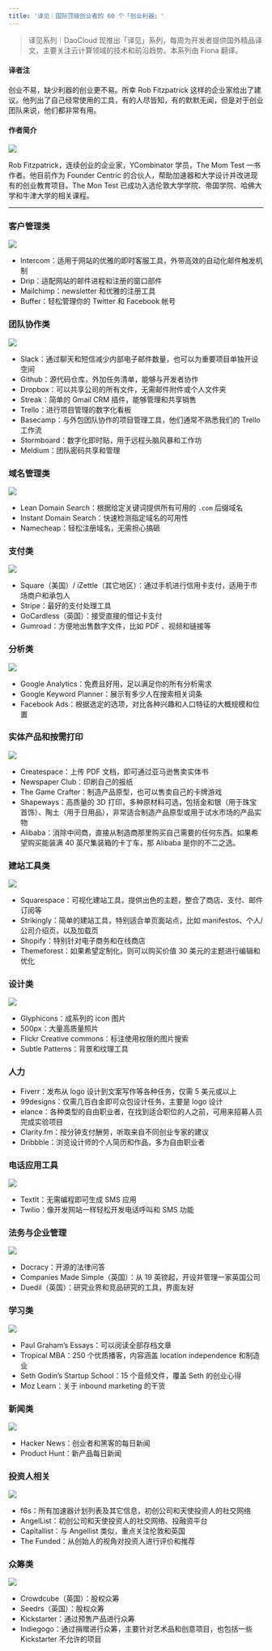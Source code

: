 ```yaml
---
title: '译见｜国际顶级创业者的 60 个「创业利器」'
---
```


<!-- reviewed by fiona -->

> 译见系列｜DaoCloud 现推出「译见」系列，每周为开发者提供国外精品译文，主要关注云计算领域的技术和前沿趋势。本系列由 Fiona 翻译。

#### 译者注

创业不易，缺少利器的创业更不易。所幸 Rob Fitzpatrick 这样的企业家给出了建议。他列出了自己经常使用的工具，有的人尽皆知，有的默默无闻，但是对于创业团队来说，他们都非常有用。


#### 作者简介

![](http://7xi8kv.com5.z0.glb.qiniucdn.com/yijian-4-1.jpg)

Rob Fitzpatrick，连续创业的企业家，YCombinator 学员，The Mom Test 一书作者。他目前作为 Founder Centric 的合伙人，帮助加速器和大学设计并改进现有的创业教育项目。The Mon Test 已成功入选伦敦大学学院、帝国学院、哈佛大学和牛津大学的相关课程。

---

### 客户管理类
![](http://7xi8kv.com5.z0.glb.qiniucdn.com/yijian-4-2.jpg)

- Intercom：适用于网站的优雅的即时客服工具，外带高效的自动化邮件触发机制
- Drip：适配网站的邮件进程和注册的窗口部件
- Mailchimp：newsletter 和优雅的注册工具
- Buffer：轻松管理你的 Twitter 和 Facebook 帐号

### 团队协作类
![](http://7xi8kv.com5.z0.glb.qiniucdn.com/yijian-4-3.jpg)

- Slack：通过聊天和短信减少内部电子邮件数量，也可以为重要项目单独开设空间
- Github：源代码仓库，外加任务清单，能够与开发者协作
- Dropbox：可以共享公司的所有文件，无需邮件附件或个人文件夹
- Streak：简单的 Gmail CRM 插件，能够管理和共享销售
- Trello：进行项目管理的数字化看板
- Basecamp：与外包团队协作的项目管理工具，他们通常不熟悉我们的 Trello 工作流
- Stormboard：数字化即时贴，用于远程头脑风暴和工作坊
- Meldium：团队密码共享和管理

### 域名管理类
![](http://7xi8kv.com5.z0.glb.qiniucdn.com/yijian-4-4.png)

- Lean Domain Search：根据给定关键词提供所有可用的 `.com` 后缀域名
- Instant Domain Search：快速检测指定域名的可用性
- Namecheap：轻松注册域名，无需担心搞砸

### 支付类
![](http://7xi8kv.com5.z0.glb.qiniucdn.com/yijian-4-5.jpg)

- Square（美国）/ iZettle（其它地区）：通过手机进行信用卡支付，适用于市场商户和承包人
- Stripe：最好的支付处理工具
- GoCardless（英国）：接受直接的借记卡支付
- Gumroad：方便地出售数字文件，比如 PDF 、视频和链接等

### 分析类
![](http://7xi8kv.com5.z0.glb.qiniucdn.com/yijian-4-6.jpg)

- Google Analytics：免费且好用，足以满足你的所有分析需求
- Google Keyword Planner：展示有多少人在搜索相关词条
- Facebook Ads：根据选定的选项，对比各种兴趣和人口特征的大概规模和位置

### 实体产品和按需打印
![](http://7xi8kv.com5.z0.glb.qiniucdn.com/yijian-4-7.jpg)

- Createspace：上传 PDF 文档，即可通过亚马逊售卖实体书
- Newspaper Club：印刷自己的报纸
- The Game Crafter：制造产品原型，也可以售卖自己的卡牌游戏
- Shapeways：高质量的 3D 打印，多种原材料可选，包括金和银（用于珠宝首饰）、陶土（用于日用品），非常适合制造产品原型或用于试水市场的产品实物
- Alibaba：消除中间商，直接从制造商那里购买自己需要的任何东西。如果希望购买能装满 40 英尺集装箱的卡丁车，那 Alibaba 是你的不二之选。

### 建站工具类
![](http://7xi8kv.com5.z0.glb.qiniucdn.com/yijian-4-8.jpg)

- Squarespace：可视化建站工具，提供出色的主题，整合了商店、支付、邮件订阅等
- Strikingly：简单的建站工具，特别适合单页面站点，比如 manifestos、个人/公司介绍页，以及加载页
- Shopify：特别针对电子商务和在线商店
- Themeforest：如果希望定制化，则可以购买价值 30 美元的主题进行编辑和优化


### 设计类
![](http://7xi8kv.com5.z0.glb.qiniucdn.com/yijian-4-9.jpg)

- Glyphicons：成系列的 icon 图片
- 500px：大量高质量照片
- Flickr Creative commons：标注使用权限的图片搜索
- Subtle Patterns：背景和纹理工具


### 人力

- Fiverr：发布从 logo 设计到文案写作等各种任务，仅需 5 美元或以上
- 99designs：仅需几百白金即可众包设计任务，主要是 logo 设计
- elance：各种类型的自由职业者，在找到适合职位的人之前，可用来招募人员完成实验项目
- Clarity.fm：按分钟支付酬劳，听取来自不同创业专家的建议
- Dribbble：浏览设计师的个人简历和作品，多为自由职业者

### 电话应用工具
![](http://7xi8kv.com5.z0.glb.qiniucdn.com/yijian-4-10.png)

- TextIt：无需编程即可生成 SMS 应用
- Twilio：像开发网站一样轻松开发电话呼叫和 SMS 功能

### 法务与企业管理
![](http://7xi8kv.com5.z0.glb.qiniucdn.com/yijian-4-11.jpg)

- Docracy：开源的法律问答
- Companies Made Simple（英国）：从 19 英镑起，开设并管理一家英国公司
- Duedil（英国）：研究业界和竞品研究的工具，界面友好

### 学习类
![](http://7xi8kv.com5.z0.glb.qiniucdn.com/yijian-4-12.jpg)

- Paul Graham’s Essays：可以阅读全部存档文章
- Tropical MBA：250 个优质播客，内容涵盖 location independence 和制造业
- Seth Godin’s Startup School：15 个音频文件，覆盖 Seth 的创业心得
- Moz Learn：关于 inbound marketing 的干货

### 新闻类
![](http://7xi8kv.com5.z0.glb.qiniucdn.com/yijian-4-13.jpg)

- Hacker News：创业者和黑客的每日新闻
- Product Hunt：新产品每日新闻

### 投资人相关
![](http://7xi8kv.com5.z0.glb.qiniucdn.com/yijian-4-14.png)

- f6s：所有加速器计划列表及其它信息，初创公司和天使投资人的社交网络
- AngelList：初创公司和天使投资人的社交网络、投融资平台
- Capitallist：与 Angellist 类似，重点关注伦敦和英国
- The Funded：从创始人的视角对投资人进行评价和推荐

### 众筹类
![](http://7xi8kv.com5.z0.glb.qiniucdn.com/yijian-4-15.jpg)

- Crowdcube（英国）：股权众筹
- Seedrs（英国）：股权众筹
- Kickstarter：通过预售产品进行众筹
- Indiegogo：通过捐赠进行众筹，主要针对艺术品和创意项目，也包括一些 Kickstarter 不允许的项目